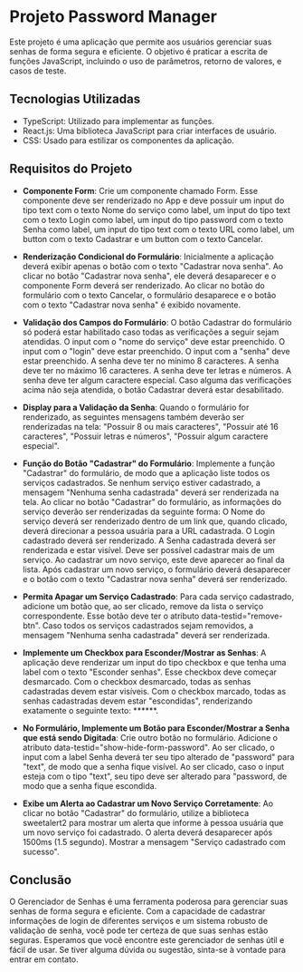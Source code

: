 # Projeto Password Manager

Este projeto é uma aplicação que permite aos usuários gerenciar suas senhas de forma segura e eficiente. O objetivo é praticar a escrita de funções JavaScript, incluindo o uso de parâmetros, retorno de valores, e casos de teste.

## Tecnologias Utilizadas

- TypeScript: Utilizado para implementar as funções.
- React.js: Uma biblioteca JavaScript para criar interfaces de usuário.
- CSS: Usado para estilizar os componentes da aplicação.

## Requisitos do Projeto

- **Componente Form**: Crie um componente chamado Form. Esse componente deve ser renderizado no App e deve possuir um input do tipo text com o texto Nome do serviço como label, um input do tipo text com o texto Login como label, um input do tipo password com o texto Senha como label, um input do tipo text com o texto URL como label, um button com o texto Cadastrar e um button com o texto Cancelar.

- **Renderização Condicional do Formulário**: Inicialmente a aplicação deverá exibir apenas o botão com o texto "Cadastrar nova senha". Ao clicar no botão "Cadastrar nova senha", ele deverá desaparecer e o componente Form deverá ser renderizado. Ao clicar no botão do formulário com o texto Cancelar, o formulário desaparece e o botão com o texto "Cadastrar nova senha" é exibido novamente.

- **Validação dos Campos do Formulário**: O botão Cadastrar do formulário só poderá estar habilitado caso todas as verificações a seguir sejam atendidas. O input com o "nome do serviço" deve estar preenchido. O input com o "login" deve estar preenchido. O input com a "senha" deve estar preenchido. A senha deve ter no mínimo 8 caracteres. A senha deve ter no máximo 16 caracteres. A senha deve ter letras e números. A senha deve ter algum caractere especial. Caso alguma das verificações acima não seja atendida, o botão Cadastrar deverá estar desabilitado.

- **Display para a Validação da Senha**: Quando o formulário for renderizado, as seguintes mensagens também deverão ser renderizadas na tela: "Possuir 8 ou mais caracteres", "Possuir até 16 caracteres", "Possuir letras e números", "Possuir algum caractere especial".

- **Função do Botão "Cadastrar" do Formulário**: Implemente a função "Cadastrar" do formulário, de modo que a aplicação liste todos os serviços cadastrados. Se nenhum serviço estiver cadastrado, a mensagem "Nenhuma senha cadastrada" deverá ser renderizada na tela. Ao clicar no botão "Cadastrar" do formulário, as informações do serviço deverão ser renderizadas da seguinte forma: O Nome do serviço deverá ser renderizado dentro de um link que, quando clicado, deverá direcionar a pessoa usuária para a URL cadastrada. O Login cadastrado deverá ser renderizado. A Senha cadastrada deverá ser renderizada e estar visível. Deve ser possível cadastrar mais de um serviço. Ao cadastrar um novo serviço, este deve aparecer ao final da lista. Após cadastrar um novo serviço, o formulário deverá desaparecer e o botão com o texto "Cadastrar nova senha" deverá ser renderizado.

- **Permita Apagar um Serviço Cadastrado**: Para cada serviço cadastrado, adicione um botão que, ao ser clicado, remove da lista o serviço correspondente. Esse botão deve ter o atributo data-testid="remove-btn". Caso todos os serviços cadastrados sejam removidos, a mensagem "Nenhuma senha cadastrada" deverá ser renderizada.

- **Implemente um Checkbox para Esconder/Mostrar as Senhas**: A aplicação deve renderizar um input do tipo checkbox e que tenha uma label com o texto "Esconder senhas". Esse checkbox deve começar desmarcado. Com o checkbox desmarcado, todas as senhas cadastradas devem estar visíveis. Com o checkbox marcado, todas as senhas cadastradas devem estar "escondidas", renderizando exatamente o seguinte texto: ******.

- **No Formulário, Implemente um Botão para Esconder/Mostrar a Senha que está sendo Digitada**: Crie outro botão no formulário. Adicione o atributo data-testid="show-hide-form-password". Ao ser clicado, o input com a label Senha deverá ter seu tipo alterado de "password" para "text", de modo que a senha fique visível. Ao ser clicado, caso o input esteja com o tipo "text", seu tipo deve ser alterado para "password, de modo que a senha fique escondida.

- **Exibe um Alerta ao Cadastrar um Novo Serviço Corretamente**: Ao clicar no botão "Cadastrar" do formulário, utilize a biblioteca sweetalert2 para mostrar um alerta que informe à pessoa usuária que um novo serviço foi cadastrado. O alerta deverá desaparecer após 1500ms (1.5 segundo). Mostrar a mensagem "Serviço cadastrado com sucesso".

## Conclusão

O Gerenciador de Senhas é uma ferramenta poderosa para gerenciar suas senhas de forma segura e eficiente. Com a capacidade de cadastrar informações de login de diferentes serviços e um sistema robusto de validação de senha, você pode ter certeza de que suas senhas estão seguras. Esperamos que você encontre este gerenciador de senhas útil e fácil de usar. Se tiver alguma dúvida ou sugestão, sinta-se à vontade para entrar em contato.

